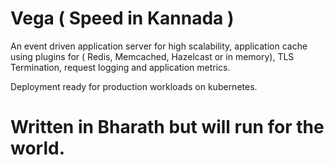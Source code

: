 # Vega ( Speed in Kannada )


An event driven application server for high scalability, application cache using plugins for ( Redis, Memcached, Hazelcast or in memory), TLS Termination, request logging and application metrics. 

Deployment ready for production workloads on kubernetes. 


# Written in Bharath but will run for the world. 
